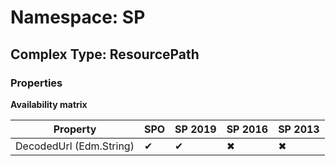 # Namespace: SP

## Complex Type: ResourcePath

### Properties

**Availability matrix**

Property | SPO | SP 2019 | SP 2016 | SP 2013
----------|-----|---------|---------|--------
DecodedUrl (Edm.String) | ✔ | ✔ | ✖ | ✖
